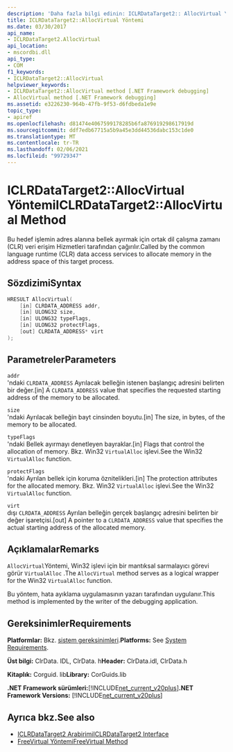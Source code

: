 ```yaml
---
description: 'Daha fazla bilgi edinin: ICLRDataTarget2:: AllocVirtual Yöntemi'
title: ICLRDataTarget2::AllocVirtual Yöntemi
ms.date: 03/30/2017
api_name:
- ICLRDataTarget2.AllocVirtual
api_location:
- mscordbi.dll
api_type:
- COM
f1_keywords:
- ICLRDataTarget2::AllocVirtual
helpviewer_keywords:
- ICLRDataTarget2::AllocVirtual method [.NET Framework debugging]
- AllocVirtual method [.NET Framework debugging]
ms.assetid: e3226230-964b-47fb-9f53-d6fdbeda1e9e
topic_type:
- apiref
ms.openlocfilehash: d81474e4067599178285b6fa876919298617919d
ms.sourcegitcommit: ddf7edb67715a5b9a45e3dd44536dabc153c1de0
ms.translationtype: MT
ms.contentlocale: tr-TR
ms.lasthandoff: 02/06/2021
ms.locfileid: "99729347"
---
```

# <a name="iclrdatatarget2allocvirtual-method"></a><span data-ttu-id="07f80-103">ICLRDataTarget2::AllocVirtual Yöntemi</span><span class="sxs-lookup"><span data-stu-id="07f80-103">ICLRDataTarget2::AllocVirtual Method</span></span>

<span data-ttu-id="07f80-104">Bu hedef işlemin adres alanına bellek ayırmak için ortak dil çalışma zamanı (CLR) veri erişim Hizmetleri tarafından çağırılır.</span><span class="sxs-lookup"><span data-stu-id="07f80-104">Called by the common language runtime (CLR) data access services to allocate memory in the address space of this target process.</span></span>  
  
## <a name="syntax"></a><span data-ttu-id="07f80-105">Sözdizimi</span><span class="sxs-lookup"><span data-stu-id="07f80-105">Syntax</span></span>  
  
```cpp  
HRESULT AllocVirtual(  
    [in] CLRDATA_ADDRESS addr,  
    [in] ULONG32 size,  
    [in] ULONG32 typeFlags,  
    [in] ULONG32 protectFlags,  
    [out] CLRDATA_ADDRESS* virt  
);  
```  
  
## <a name="parameters"></a><span data-ttu-id="07f80-106">Parametreler</span><span class="sxs-lookup"><span data-stu-id="07f80-106">Parameters</span></span>  

 `addr`  
 <span data-ttu-id="07f80-107">'ndaki `CLRDATA_ADDRESS` Ayrılacak belleğin istenen başlangıç adresini belirten bir değer.</span><span class="sxs-lookup"><span data-stu-id="07f80-107">[in] A `CLRDATA_ADDRESS` value that specifies the requested starting address of the memory to be allocated.</span></span>  
  
 `size`  
 <span data-ttu-id="07f80-108">'ndaki Ayrılacak belleğin bayt cinsinden boyutu.</span><span class="sxs-lookup"><span data-stu-id="07f80-108">[in] The size, in bytes, of the memory to be allocated.</span></span>  
  
 `typeFlags`  
 <span data-ttu-id="07f80-109">'ndaki Bellek ayırmayı denetleyen bayraklar.</span><span class="sxs-lookup"><span data-stu-id="07f80-109">[in] Flags that control the allocation of memory.</span></span> <span data-ttu-id="07f80-110">Bkz. Win32 `VirtualAlloc` işlevi.</span><span class="sxs-lookup"><span data-stu-id="07f80-110">See the Win32 `VirtualAlloc` function.</span></span>  
  
 `protectFlags`  
 <span data-ttu-id="07f80-111">'ndaki Ayrılan bellek için koruma öznitelikleri.</span><span class="sxs-lookup"><span data-stu-id="07f80-111">[in] The protection attributes for the allocated memory.</span></span> <span data-ttu-id="07f80-112">Bkz. Win32 `VirtualAlloc` işlevi.</span><span class="sxs-lookup"><span data-stu-id="07f80-112">See the Win32 `VirtualAlloc` function.</span></span>  
  
 `virt`  
 <span data-ttu-id="07f80-113">dışı `CLRDATA_ADDRESS` Ayrılan belleğin gerçek başlangıç adresini belirten bir değer işaretçisi.</span><span class="sxs-lookup"><span data-stu-id="07f80-113">[out] A pointer to a `CLRDATA_ADDRESS` value that specifies the actual starting address of the allocated memory.</span></span>  
  
## <a name="remarks"></a><span data-ttu-id="07f80-114">Açıklamalar</span><span class="sxs-lookup"><span data-stu-id="07f80-114">Remarks</span></span>  

 <span data-ttu-id="07f80-115">`AllocVirtual`Yöntemi, Win32 işlevi için bir mantıksal sarmalayıcı görevi görür `VirtualAlloc` .</span><span class="sxs-lookup"><span data-stu-id="07f80-115">The `AllocVirtual` method serves as a logical wrapper for the Win32 `VirtualAlloc` function.</span></span>  
  
 <span data-ttu-id="07f80-116">Bu yöntem, hata ayıklama uygulamasının yazarı tarafından uygulanır.</span><span class="sxs-lookup"><span data-stu-id="07f80-116">This method is implemented by the writer of the debugging application.</span></span>  
  
## <a name="requirements"></a><span data-ttu-id="07f80-117">Gereksinimler</span><span class="sxs-lookup"><span data-stu-id="07f80-117">Requirements</span></span>  

 <span data-ttu-id="07f80-118">**Platformlar:** Bkz. [sistem gereksinimleri](../../get-started/system-requirements.md).</span><span class="sxs-lookup"><span data-stu-id="07f80-118">**Platforms:** See [System Requirements](../../get-started/system-requirements.md).</span></span>  
  
 <span data-ttu-id="07f80-119">**Üst bilgi:** ClrData. IDL, ClrData. h</span><span class="sxs-lookup"><span data-stu-id="07f80-119">**Header:** ClrData.idl, ClrData.h</span></span>  
  
 <span data-ttu-id="07f80-120">**Kitaplık:** Corguid. lib</span><span class="sxs-lookup"><span data-stu-id="07f80-120">**Library:** CorGuids.lib</span></span>  
  
 <span data-ttu-id="07f80-121">**.NET Framework sürümleri:**[!INCLUDE[net_current_v20plus](../../../../includes/net-current-v20plus-md.md)]</span><span class="sxs-lookup"><span data-stu-id="07f80-121">**.NET Framework Versions:** [!INCLUDE[net_current_v20plus](../../../../includes/net-current-v20plus-md.md)]</span></span>  
  
## <a name="see-also"></a><span data-ttu-id="07f80-122">Ayrıca bkz.</span><span class="sxs-lookup"><span data-stu-id="07f80-122">See also</span></span>

- [<span data-ttu-id="07f80-123">ICLRDataTarget2 Arabirimi</span><span class="sxs-lookup"><span data-stu-id="07f80-123">ICLRDataTarget2 Interface</span></span>](iclrdatatarget2-interface.md)
- [<span data-ttu-id="07f80-124">FreeVirtual Yöntemi</span><span class="sxs-lookup"><span data-stu-id="07f80-124">FreeVirtual Method</span></span>](iclrdatatarget2-freevirtual-method.md)
